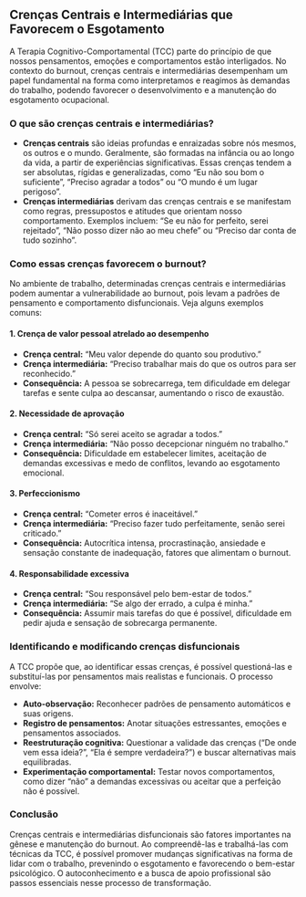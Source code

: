 
## Crenças Centrais e Intermediárias que Favorecem o Esgotamento

A Terapia Cognitivo-Comportamental (TCC) parte do princípio de que nossos pensamentos, emoções e comportamentos estão interligados. No contexto do burnout, crenças centrais e intermediárias desempenham um papel fundamental na forma como interpretamos e reagimos às demandas do trabalho, podendo favorecer o desenvolvimento e a manutenção do esgotamento ocupacional.

### O que são crenças centrais e intermediárias?

- **Crenças centrais** são ideias profundas e enraizadas sobre nós mesmos, os outros e o mundo. Geralmente, são formadas na infância ou ao longo da vida, a partir de experiências significativas. Essas crenças tendem a ser absolutas, rígidas e generalizadas, como “Eu não sou bom o suficiente”, “Preciso agradar a todos” ou “O mundo é um lugar perigoso”.
- **Crenças intermediárias** derivam das crenças centrais e se manifestam como regras, pressupostos e atitudes que orientam nosso comportamento. Exemplos incluem: “Se eu não for perfeito, serei rejeitado”, “Não posso dizer não ao meu chefe” ou “Preciso dar conta de tudo sozinho”.

### Como essas crenças favorecem o burnout?

No ambiente de trabalho, determinadas crenças centrais e intermediárias podem aumentar a vulnerabilidade ao burnout, pois levam a padrões de pensamento e comportamento disfuncionais. Veja alguns exemplos comuns:

#### 1. **Crença de valor pessoal atrelado ao desempenho**
- **Crença central:** “Meu valor depende do quanto sou produtivo.”
- **Crença intermediária:** “Preciso trabalhar mais do que os outros para ser reconhecido.”
- **Consequência:** A pessoa se sobrecarrega, tem dificuldade em delegar tarefas e sente culpa ao descansar, aumentando o risco de exaustão.

#### 2. **Necessidade de aprovação**
- **Crença central:** “Só serei aceito se agradar a todos.”
- **Crença intermediária:** “Não posso decepcionar ninguém no trabalho.”
- **Consequência:** Dificuldade em estabelecer limites, aceitação de demandas excessivas e medo de conflitos, levando ao esgotamento emocional.

#### 3. **Perfeccionismo**
- **Crença central:** “Cometer erros é inaceitável.”
- **Crença intermediária:** “Preciso fazer tudo perfeitamente, senão serei criticado.”
- **Consequência:** Autocrítica intensa, procrastinação, ansiedade e sensação constante de inadequação, fatores que alimentam o burnout.

#### 4. **Responsabilidade excessiva**
- **Crença central:** “Sou responsável pelo bem-estar de todos.”
- **Crença intermediária:** “Se algo der errado, a culpa é minha.”
- **Consequência:** Assumir mais tarefas do que é possível, dificuldade em pedir ajuda e sensação de sobrecarga permanente.

### Identificando e modificando crenças disfuncionais

A TCC propõe que, ao identificar essas crenças, é possível questioná-las e substituí-las por pensamentos mais realistas e funcionais. O processo envolve:

- **Auto-observação:** Reconhecer padrões de pensamento automáticos e suas origens.
- **Registro de pensamentos:** Anotar situações estressantes, emoções e pensamentos associados.
- **Reestruturação cognitiva:** Questionar a validade das crenças (“De onde vem essa ideia?”, “Ela é sempre verdadeira?”) e buscar alternativas mais equilibradas.
- **Experimentação comportamental:** Testar novos comportamentos, como dizer “não” a demandas excessivas ou aceitar que a perfeição não é possível.

### Conclusão

Crenças centrais e intermediárias disfuncionais são fatores importantes na gênese e manutenção do burnout. Ao compreendê-las e trabalhá-las com técnicas da TCC, é possível promover mudanças significativas na forma de lidar com o trabalho, prevenindo o esgotamento e favorecendo o bem-estar psicológico. O autoconhecimento e a busca de apoio profissional são passos essenciais nesse processo de transformação.
```